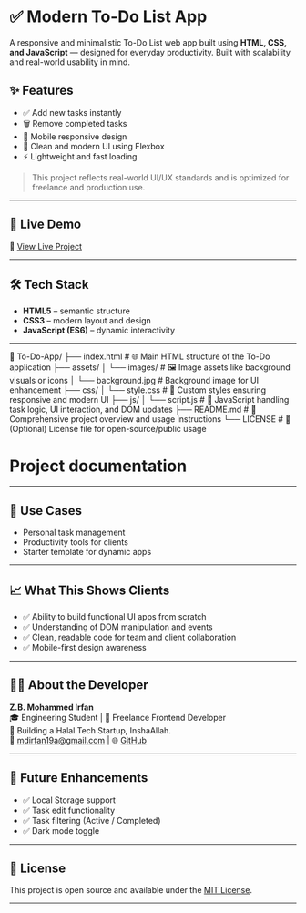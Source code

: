 # ✅ Modern To-Do List App

A responsive and minimalistic To-Do List web app built using **HTML, CSS, and JavaScript** — designed for everyday productivity. Built with scalability and real-world usability in mind.

## ✨ Features

- ✅ Add new tasks instantly
- 🗑️ Remove completed tasks
- 📱 Mobile responsive design
- 🎨 Clean and modern UI using Flexbox
- ⚡ Lightweight and fast loading

> This project reflects real-world UI/UX standards and is optimized for freelance and production use.

---

## 📌 Live Demo

🔗 [View Live Project](https://mdirfan264.github.io/To-Do_list/)

---

## 🛠 Tech Stack

- **HTML5** – semantic structure
- **CSS3** – modern layout and design
- **JavaScript (ES6)** – dynamic interactivity

---
📂 To-Do-App/
├── index.html              # 🌐 Main HTML structure of the To-Do application
├── assets/
│   └── images/             # 🖼️ Image assets like background visuals or icons
│       └── background.jpg  # Background image for UI enhancement
├── css/
│   └── style.css           # 🎨 Custom styles ensuring responsive and modern UI
├── js/
│   └── script.js           # 🧠 JavaScript handling task logic, UI interaction, and DOM updates
├── README.md               # 📘 Comprehensive project overview and usage instructions
└── LICENSE                 # 📄 (Optional) License file for open-source/public usage


 

# Project documentation

---

## 🎯 Use Cases

- Personal task management
- Productivity tools for clients
- Starter template for dynamic apps

---

## 📈 What This Shows Clients

- ✅ Ability to build functional UI apps from scratch
- ✅ Understanding of DOM manipulation and events
- ✅ Clean, readable code for team and client collaboration
- ✅ Mobile-first design awareness

---

## 👨‍💻 About the Developer

**Z.B. Mohammed Irfan**  
🎓 Engineering Student | 💼 Freelance Frontend Developer  
🌱 Building a Halal Tech Startup, InshaAllah.  
📩 mdirfan19a@gmail.com | 🌐 [GitHub](https://github.com/mdIrfan264)

---

## 🚀 Future Enhancements

- ✅ Local Storage support
- ✅ Task edit functionality
- ✅ Task filtering (Active / Completed)
- ✅ Dark mode toggle

---

## 📌 License

This project is open source and available under the [MIT License](LICENSE).

---
